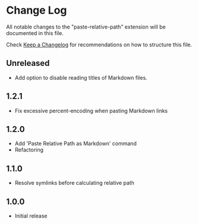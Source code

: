 # Change Log

All notable changes to the "paste-relative-path" extension will be documented in this file.

Check [Keep a Changelog](http://keepachangelog.com/) for recommendations on how to structure this file.

## Unreleased

- Add option to disable reading titles of Markdown files.

## 1.2.1

- Fix excessive percent-encoding when pasting Markdown links

## 1.2.0

- Add 'Paste Relative Path as Markdown' command
- Refactoring

## 1.1.0

- Resolve symlinks before calculating relative path

## 1.0.0

- Initial release
